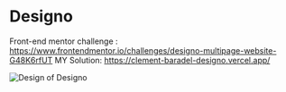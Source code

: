 # Designo

Front-end mentor challenge : https://www.frontendmentor.io/challenges/designo-multipage-website-G48K6rfUT
MY Solution: https://clement-baradel-designo.vercel.app/


![Design of Designo](https://res.cloudinary.com/dz209s6jk/image/upload/v1602776662/Challenges/blitjo9cbnmtbaybeiys.jpg)
